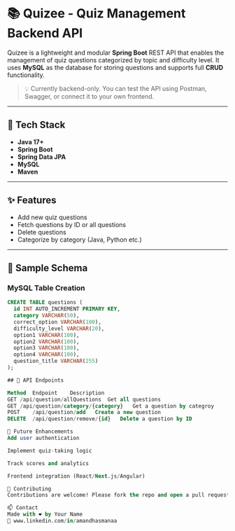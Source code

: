 # 📚 Quizee - Quiz Management Backend API

Quizee is a lightweight and modular **Spring Boot** REST API that enables the management of quiz questions categorized by topic and difficulty level. It uses **MySQL** as the database for storing questions and supports full **CRUD** functionality.

> 💡 Currently backend-only. You can test the API using Postman, Swagger, or connect it to your own frontend.

---

## 🚀 Tech Stack

- **Java 17+**
- **Spring Boot**
- **Spring Data JPA**
- **MySQL**
- **Maven**

---

## ✨ Features

- Add new quiz questions
- Fetch questions by ID or all questions
- Delete questions
- Categorize by category (Java, Python etc.)

---

## 🧠 Sample Schema

### MySQL Table Creation

```sql
CREATE TABLE questions (
  id INT AUTO_INCREMENT PRIMARY KEY,
  category VARCHAR(50),
  correct_option VARCHAR(100),
  difficulty_level VARCHAR(20),
  option1 VARCHAR(100),
  option2 VARCHAR(100),
  option3 VARCHAR(100),
  option4 VARCHAR(100),
  question_title VARCHAR(255)
);

## 🧪 API Endpoints

Method	Endpoint	Description
GET	/api/question/allQuestions	Get all questions
GET	/api/question/category/{category}	Get a question by categroy
POST	/api/question/add	Create a new question
DELETE	/api/question/remove/{id}	Delete a question by ID

🔮 Future Enhancements
Add user authentication

Implement quiz-taking logic

Track scores and analytics

Frontend integration (React/Next.js/Angular)

🤝 Contributing
Contributions are welcome! Please fork the repo and open a pull request.

📫 Contact
Made with ❤️ by Your Name
🔗 www.linkedin.com/in/amandhasmanaa
